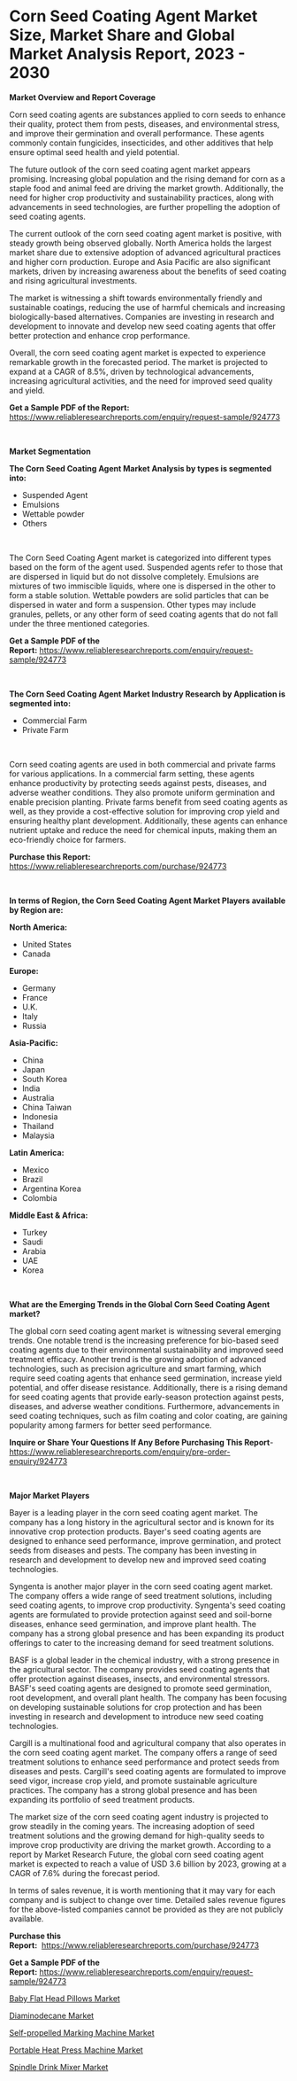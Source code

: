 <p><h1>Corn Seed Coating Agent Market Size, Market Share and Global Market Analysis Report, 2023 - 2030</h1></p><p><strong>Market Overview and Report Coverage</strong></p>
<p><p>Corn seed coating agents are substances applied to corn seeds to enhance their quality, protect them from pests, diseases, and environmental stress, and improve their germination and overall performance. These agents commonly contain fungicides, insecticides, and other additives that help ensure optimal seed health and yield potential.</p><p>The future outlook of the corn seed coating agent market appears promising. Increasing global population and the rising demand for corn as a staple food and animal feed are driving the market growth. Additionally, the need for higher crop productivity and sustainability practices, along with advancements in seed technologies, are further propelling the adoption of seed coating agents.</p><p>The current outlook of the corn seed coating agent market is positive, with steady growth being observed globally. North America holds the largest market share due to extensive adoption of advanced agricultural practices and higher corn production. Europe and Asia Pacific are also significant markets, driven by increasing awareness about the benefits of seed coating and rising agricultural investments.</p><p>The market is witnessing a shift towards environmentally friendly and sustainable coatings, reducing the use of harmful chemicals and increasing biologically-based alternatives. Companies are investing in research and development to innovate and develop new seed coating agents that offer better protection and enhance crop performance.</p><p>Overall, the corn seed coating agent market is expected to experience remarkable growth in the forecasted period. The market is projected to expand at a CAGR of 8.5%, driven by technological advancements, increasing agricultural activities, and the need for improved seed quality and yield.</p></p>
<p><strong>Get a Sample PDF of the Report:</strong> <a href="https://www.reliableresearchreports.com/enquiry/request-sample/924773">https://www.reliableresearchreports.com/enquiry/request-sample/924773</a></p>
<p>&nbsp;</p>
<p><strong>Market Segmentation</strong></p>
<p><strong>The Corn Seed Coating Agent Market Analysis by types is segmented into:</strong></p>
<p><ul><li>Suspended Agent</li><li>Emulsions</li><li>Wettable powder</li><li>Others</li></ul></p>
<p>&nbsp;</p>
<p><p>The Corn Seed Coating Agent market is categorized into different types based on the form of the agent used. Suspended agents refer to those that are dispersed in liquid but do not dissolve completely. Emulsions are mixtures of two immiscible liquids, where one is dispersed in the other to form a stable solution. Wettable powders are solid particles that can be dispersed in water and form a suspension. Other types may include granules, pellets, or any other form of seed coating agents that do not fall under the three mentioned categories.</p></p>
<p><strong>Get a Sample PDF of the Report:</strong>&nbsp;<a href="https://www.reliableresearchreports.com/enquiry/request-sample/924773">https://www.reliableresearchreports.com/enquiry/request-sample/924773</a></p>
<p>&nbsp;</p>
<p><strong>The Corn Seed Coating Agent Market Industry Research by Application is segmented into:</strong></p>
<p><ul><li>Commercial Farm</li><li>Private Farm</li></ul></p>
<p>&nbsp;</p>
<p><p>Corn seed coating agents are used in both commercial and private farms for various applications. In a commercial farm setting, these agents enhance productivity by protecting seeds against pests, diseases, and adverse weather conditions. They also promote uniform germination and enable precision planting. Private farms benefit from seed coating agents as well, as they provide a cost-effective solution for improving crop yield and ensuring healthy plant development. Additionally, these agents can enhance nutrient uptake and reduce the need for chemical inputs, making them an eco-friendly choice for farmers.</p></p>
<p><strong>Purchase this Report:</strong>&nbsp; <a href="https://www.reliableresearchreports.com/purchase/924773">https://www.reliableresearchreports.com/purchase/924773</a></p>
<p>&nbsp;</p>
<p><strong>In terms of Region, the Corn Seed Coating Agent Market Players available by Region are:</strong></p>
<p>
    <p> <strong> North America: </strong>
        <ul>
            <li>United States</li>
            <li>Canada</li>
        </ul>
        </p> 
    <p> <strong> Europe: </strong>
        <ul>
            <li>Germany</li>
            <li>France</li>
            <li>U.K.</li>
            <li>Italy</li>
            <li>Russia</li>
        </ul>
        </p> 
    <p> <strong> Asia-Pacific: </strong>
        <ul>
            <li>China</li>
            <li>Japan</li>
            <li>South Korea</li>
            <li>India</li>
            <li>Australia</li>
            <li>China Taiwan</li>
            <li>Indonesia</li>
            <li>Thailand</li>
            <li>Malaysia</li>
        </ul>
        </p> 
    <p> <strong> Latin America: </strong>
        <ul>
            <li>Mexico</li>
            <li>Brazil</li>
            <li>Argentina Korea</li>
            <li>Colombia</li>
        </ul>
        </p> 
    <p> <strong> Middle East & Africa: </strong>
        <ul>
            <li>Turkey</li>
            <li>Saudi</li>
            <li>Arabia</li>
            <li>UAE</li>
            <li>Korea</li>
        </ul>
    </p>
    </p>
<p>&nbsp;</p>
<p><strong>What are the Emerging Trends in the Global Corn Seed Coating Agent market?</strong></p>
<p><p>The global corn seed coating agent market is witnessing several emerging trends. One notable trend is the increasing preference for bio-based seed coating agents due to their environmental sustainability and improved seed treatment efficacy. Another trend is the growing adoption of advanced technologies, such as precision agriculture and smart farming, which require seed coating agents that enhance seed germination, increase yield potential, and offer disease resistance. Additionally, there is a rising demand for seed coating agents that provide early-season protection against pests, diseases, and adverse weather conditions. Furthermore, advancements in seed coating techniques, such as film coating and color coating, are gaining popularity among farmers for better seed performance.</p></p>
<p><strong>Inquire or Share Your Questions If Any Before Purchasing This Report</strong>- <a href="https://www.reliableresearchreports.com/enquiry/pre-order-enquiry/924773">https://www.reliableresearchreports.com/enquiry/pre-order-enquiry/924773</a></p>
<p>&nbsp;</p>
<p><strong>Major Market Players</strong></p>
<p><p>Bayer is a leading player in the corn seed coating agent market. The company has a long history in the agricultural sector and is known for its innovative crop protection products. Bayer's seed coating agents are designed to enhance seed performance, improve germination, and protect seeds from diseases and pests. The company has been investing in research and development to develop new and improved seed coating technologies.</p><p>Syngenta is another major player in the corn seed coating agent market. The company offers a wide range of seed treatment solutions, including seed coating agents, to improve crop productivity. Syngenta's seed coating agents are formulated to provide protection against seed and soil-borne diseases, enhance seed germination, and improve plant health. The company has a strong global presence and has been expanding its product offerings to cater to the increasing demand for seed treatment solutions.</p><p>BASF is a global leader in the chemical industry, with a strong presence in the agricultural sector. The company provides seed coating agents that offer protection against diseases, insects, and environmental stressors. BASF's seed coating agents are designed to promote seed germination, root development, and overall plant health. The company has been focusing on developing sustainable solutions for crop protection and has been investing in research and development to introduce new seed coating technologies.</p><p>Cargill is a multinational food and agricultural company that also operates in the corn seed coating agent market. The company offers a range of seed treatment solutions to enhance seed performance and protect seeds from diseases and pests. Cargill's seed coating agents are formulated to improve seed vigor, increase crop yield, and promote sustainable agriculture practices. The company has a strong global presence and has been expanding its portfolio of seed treatment products.</p><p>The market size of the corn seed coating agent industry is projected to grow steadily in the coming years. The increasing adoption of seed treatment solutions and the growing demand for high-quality seeds to improve crop productivity are driving the market growth. According to a report by Market Research Future, the global corn seed coating agent market is expected to reach a value of USD 3.6 billion by 2023, growing at a CAGR of 7.6% during the forecast period.</p><p>In terms of sales revenue, it is worth mentioning that it may vary for each company and is subject to change over time. Detailed sales revenue figures for the above-listed companies cannot be provided as they are not publicly available.</p></p>
<p><strong>Purchase this Report:</strong>&nbsp;&nbsp;<a href="https://www.reliableresearchreports.com/purchase/924773">https://www.reliableresearchreports.com/purchase/924773</a></p>
<p></p>
<p><strong>Get a Sample PDF of the Report:</strong>&nbsp;<a href="https://www.reliableresearchreports.com/enquiry/request-sample/924773">https://www.reliableresearchreports.com/enquiry/request-sample/924773</a></p>
<p><p><a href="https://www.linkedin.com/pulse/decoding-baby-flat-head-pillows-market-deep-dive-latest/">Baby Flat Head Pillows Market</a></p><p><a href="https://www.linkedin.com/pulse/diaminodecane-market-share-amp-new-trends-analysis-report/">Diaminodecane Market</a></p><p><a href="https://www.linkedin.com/pulse/self-propelled-marking-machine-market-size-2023-2030-dt0be/">Self-propelled Marking Machine Market</a></p><p><a href="https://medium.com/@ivaschinner/portable-heat-press-machine-market-size-growth-forecast-2023-2030-aac0e283cf1a">Portable Heat Press Machine Market</a></p><p><a href="https://medium.com/@shanelerde/spindle-drink-mixer-market-size-growth-forecast-2023-2030-42dfe11d1650">Spindle Drink Mixer Market</a></p></p>